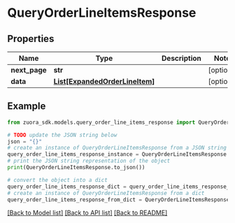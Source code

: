 # QueryOrderLineItemsResponse



## Properties

Name | Type | Description | Notes
------------ | ------------- | ------------- | -------------
**next_page** | **str** |  | [optional] 
**data** | [**List[ExpandedOrderLineItem]**](ExpandedOrderLineItem.md) |  | [optional] 

## Example

```python
from zuora_sdk.models.query_order_line_items_response import QueryOrderLineItemsResponse

# TODO update the JSON string below
json = "{}"
# create an instance of QueryOrderLineItemsResponse from a JSON string
query_order_line_items_response_instance = QueryOrderLineItemsResponse.from_json(json)
# print the JSON string representation of the object
print(QueryOrderLineItemsResponse.to_json())

# convert the object into a dict
query_order_line_items_response_dict = query_order_line_items_response_instance.to_dict()
# create an instance of QueryOrderLineItemsResponse from a dict
query_order_line_items_response_from_dict = QueryOrderLineItemsResponse.from_dict(query_order_line_items_response_dict)
```
[[Back to Model list]](../README.md#documentation-for-models) [[Back to API list]](../README.md#documentation-for-api-endpoints) [[Back to README]](../README.md)


